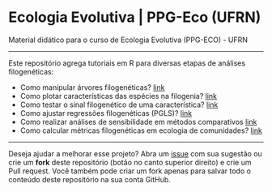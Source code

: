 # Ecologia Evolutiva | PPG-Eco (UFRN)

Material didático para o curso de Ecologia Evolutiva (PPG-ECO) - UFRN

--------------------------------------------------------------------------------

Este repositório agrega tutoriais em R para diversas etapas de análises
filogenéticas:

* Como manipular árvores filogenéticas? [link]()
* Como plotar características das espécies na filogenia? [link]()
* Como testar o sinal filogenético de uma característica? [link]()
* Como ajustar regressões filogenéticas (PGLS)? [link]()
* Como realizar análises de sensibilidade em métodos comparativos [link]()
* Como calcular métricas filogenéticas em ecologia de comunidades? [link]()

--------------------------------------------------------------------------------

Deseja ajudar a melhorar esse projeto? Abra um [issue](https://github.com/paternogbc/EcologiaEvolutiva-UFRN/issues/new) com sua sugestão ou
crie um __fork__ deste repositório (botão no canto superior direito) e 
crie um Pull request. Você também pode criar um fork apenas para salvar todo o conteúdo deste repositório na sua conta GitHub.
